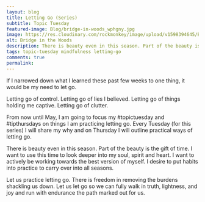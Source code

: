 ```yaml
---
layout: blog
title: Letting Go (Series)
subtitle: Topic Tuesday
featured-image: Blog/bridge-in-woods_wphgny.jpg
image: https://res.cloudinary.com/rockmonkey/image/upload/v1598394645/Blog/bridge-in-woods_wphgny.jpg
alt: Bridge in the Woods
description: There is beauty even in this season. Part of the beauty is the gift of time. I want to use this time to look deeper into my soul, spirit and heart. I want to actively be working towards the best version of myself. I desire to put habits into practice to carry over into all seasons.
tags: topic-tuesday mindfulness letting-go
comments: true
permalink:
---
```

If I narrowed down what I learned these past few weeks to one thing, it would be my need to let go.

Letting go of control. Letting go of lies I believed. Letting go of things holding me captive. Letting go of clutter.

From now until May, I am going to focus my #topictuesday and #tipthursdays on things I am practicing letting go. Every Tuesday (for this series) I will share my why and on Thursday I will outline practical ways of letting go.

There is beauty even in this season. Part of the beauty is the gift of time. I want to use this time to look deeper into my soul, spirit and heart. I want to actively be working towards the best version of myself. I desire to put habits into practice to carry over into all seasons.

Let us practice letting go. There is freedom in removing the burdens shackling us down. Let us let go so we can fully walk in truth, lightness, and joy and run with endurance the path marked out for us.
